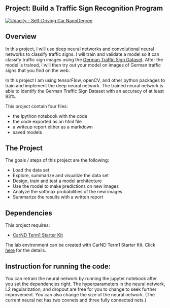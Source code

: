 ## Project: Build a Traffic Sign Recognition Program
[![Udacity - Self-Driving Car NanoDegree](https://s3.amazonaws.com/udacity-sdc/github/shield-carnd.svg)](http://www.udacity.com/drive)

Overview
---
In this project, I will use deep neural networks and convolutional neural networks to classify traffic signs. I will train and validate a model so it can classify traffic sign images using the [German Traffic Sign Dataset](http://benchmark.ini.rub.de/?section=gtsrb&subsection=dataset). After the model is trained, I will then try out your model on images of German traffic signs that you find on the web.

In this project I am using tensorFlow, openCV, and other python packages to train and implement the deep neural network. The trained neural network is able to identify the German Traffic Sign Dataset with an accuracy of at least 93%.

This project contain four files: 
* the Ipython notebook with the code
* the code exported as an html file
* a writeup report either as a markdown 
* saved models

The Project
---
The goals / steps of this project are the following:
* Load the data set
* Explore, summarize and visualize the data set
* Design, train and test a model architecture
* Use the model to make predictions on new images
* Analyze the softmax probabilities of the new images
* Summarize the results with a written report

Dependencies
---
This project requires:

* [CarND Term1 Starter Kit](https://github.com/udacity/CarND-Term1-Starter-Kit)

The lab environment can be created with CarND Term1 Starter Kit. Click [here](https://github.com/udacity/CarND-Term1-Starter-Kit/blob/master/README.md) for the details.

Instruction for running the code:
---
You can retrain the neural network by running the jupyter notebook after you set the dependencies right. The hyperparameters in the neural network, L2 regularization, and dropout are free for you to change to seek further improvement. You can also change the size of the neural network. (The current neural net has two covnets and three fully connected nets.)
